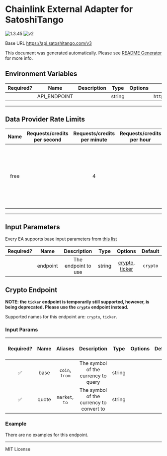# Chainlink External Adapter for SatoshiTango

![1.3.45](https://img.shields.io/github/package-json/v/smartcontractkit/external-adapters-js?filename=packages/sources/satoshitango/package.json) ![v2](https://img.shields.io/badge/framework%20version-v2-blueviolet)

Base URL https://api.satoshitango.com/v3

This document was generated automatically. Please see [README Generator](../../scripts#readme-generator) for more info.

## Environment Variables

| Required? |     Name     | Description |  Type  | Options |              Default              |
| :-------: | :----------: | :---------: | :----: | :-----: | :-------------------------------: |
|           | API_ENDPOINT |             | string |         | `https://api.satoshitango.com/v3` |

---

## Data Provider Rate Limits

| Name | Requests/credits per second | Requests/credits per minute | Requests/credits per hour |                                               Note                                               |
| :--: | :-------------------------: | :-------------------------: | :-----------------------: | :----------------------------------------------------------------------------------------------: |
| free |                             |              4              |                           | Docs say '60req/10m or IP gets banned', but reduced due to differences in observed rate limiting |

---

## Input Parameters

Every EA supports base input parameters from [this list](../../core/bootstrap#base-input-parameters)

| Required? |   Name   |     Description     |  Type  |                        Options                         | Default  |
| :-------: | :------: | :-----------------: | :----: | :----------------------------------------------------: | :------: |
|           | endpoint | The endpoint to use | string | [crypto](#crypto-endpoint), [ticker](#crypto-endpoint) | `crypto` |

## Crypto Endpoint

**NOTE: the `ticker` endpoint is temporarily still supported, however, is being deprecated. Please use the `crypto` endpoint instead.**

Supported names for this endpoint are: `crypto`, `ticker`.

### Input Params

| Required? | Name  |    Aliases     |               Description                |  Type  | Options | Default | Depends On | Not Valid With |
| :-------: | :---: | :------------: | :--------------------------------------: | :----: | :-----: | :-----: | :--------: | :------------: |
|    ✅     | base  | `coin`, `from` |   The symbol of the currency to query    | string |         |         |            |                |
|    ✅     | quote | `market`, `to` | The symbol of the currency to convert to | string |         |         |            |                |

### Example

There are no examples for this endpoint.

---

MIT License
